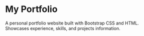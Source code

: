
# My Portfolio

A personal portfolio website built with Bootstrap CSS and HTML. Showcases experience, skills, and projects information.
<!--
**Live Demo -** https://anandyelloju.github.io/my-portfolio/

## Table of Contents

- [Screenshots](#screenshots)
- [Installation](#installation)
- [Usage](#usage)
- [Features](#features)
- [Technologies Used](#technologies-used)
- [Contributing](#contributing)
- [Credits](#credits)
- [License](#license)

## Screenshots

![Homepage](screenshots/Home.png)
![Experience](screenshots/Exp.png)
![Projects Section](screenshots/Projects.png)
![About Section](screenshots/About.png)

## Installation

To set up this project locally, follow these steps:
1. Clone the repository:   
  ```
  git clone https://github.com/your-username/myportfolio.git
  ```
2. Navigate to the project directory:
  ```
  cd myportfolio
  ```
3. Open the index.html file in your web browser to view the portfolio.

## Usage

After installation, you can view and edit the project directly in your web browser. The portfolio includes several sections:

- **Home:** Introduction.
- **Experience:** Details about your professional experience.
- **Projects:** Showcase of your projects with descriptions and links.
- **About:** Summary of who you are, Education, and Overview of your technical skills.
- **Connect:** Socials for visitors to get in touch with you.

**Example:** Adding a New Experience\
To add a new Experience to the portfolio, update the index.html file as follows:

```
<div class="card ms-4 mb-3">
    <div class="row g-0">
        <div class="col-md-10">
            <div class="card-body">
                <h5 class="card-title">Programmer Analyst Trainee <small class="text-muted float-end">Hyderabad, TS</small></h5>
                <p class="card-text"><small class="text-muted">Cognizant Technology Solutions</small><small class="text-muted float-end">Feb 2022 - May 2023</small></p>
                <p class="card-text">- Developed Microservice with RESTful APIs using Spring Boot and Hibernate frameworks. 
                <br>- Experienced in writing unit tests for code coverage using JUnit and Mockito. </p>
            </div>
        </div>
        <div class="col-md-2">
            <img src="https://upload.wikimedia.org/wikipedia/commons/5/5a/Logo_Cognizant.png" class="img-fluid rounded-end pt-3" alt="Cognizant Technology Solutions">
        </div>
    </div>
</div>
```

**Example:** Adding a New Project\
To add a new project to the portfolio, update the index.html file as follows:

```
<div class="col">
    <div class="card mb-3" style="max-width: 540px;">
        <div class="row g-0">
            <div class="col-md-4">
                <img src="./images/pimg.jpeg" class="img-fluid rounded-start" alt="Project Image">
            </div>
            <div class="col-md-8">
                <div class="card-body">
                    <h5 class="card-title">MyPortfolio.</h5>
                    <p class="card-text">My portfolio project is a responsive website developed using HTML and Bootstrap, showcasing my skills, projects, and experiences. </p>                              
                    <a href="#" class="btn btn-outline-dark">Demo</a> &nbsp;
                    <a href="https://github.com/AnandYelloju/myPortfolio" class="btn btn-outline-dark"><i class="bi bi-github"></i> Source code</a>
                </div>
            </div>
        </div>
    </div>
</div>
```

## Features

- **Responsive Design:** Optimized for both desktop and mobile devices.
- **Project Showcase:** Highlight your best projects with descriptions and links.

## Technologies Used

- **HTML:** Markup language for creating web pages.
- **CSS:** Stylesheet language for designing web pages.
- **Bootstrap:** CSS framework for responsive design.

[![My Skills](https://skillicons.dev/icons?i=html,css,bootstrap,,vscode,github)](https://skillicons.dev)

## Contributing

Contributions are always welcome! - If you have suggestions or improvements.

## Credits

- [Bootstrap](https://getbootstrap.com/docs/5.1/getting-started/introduction/) for the styling framework.
- [HTML](https://developer.mozilla.org/en-US/docs/Web/HTML) for structuring a web page.

## License

This project is licensed under the [MIT License](https://choosealicense.com/licenses/mit/) - see the [LICENSE](https://github.com/anandyelloju/my-portfolio/blob/main/LICENSE) file for details.
-->

